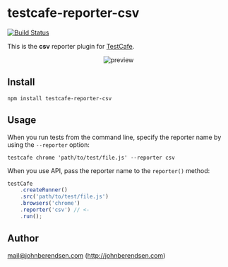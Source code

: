 # testcafe-reporter-csv
[![Build Status](https://travis-ci.org/JohnBerendsenQA/testcafe-reporter-csv.svg)](https://travis-ci.org/JohnBerendsenQA/testcafe-reporter-csv)

This is the **csv** reporter plugin for [TestCafe](http://devexpress.github.io/testcafe).

<p align="center">
    <img src="https://raw.github.com/JohnBerendsenQA/testcafe-reporter-csv/master/media/preview.png" alt="preview" />
</p>

## Install

```
npm install testcafe-reporter-csv
```

## Usage

When you run tests from the command line, specify the reporter name by using the `--reporter` option:

```
testcafe chrome 'path/to/test/file.js' --reporter csv
```


When you use API, pass the reporter name to the `reporter()` method:

```js
testCafe
    .createRunner()
    .src('path/to/test/file.js')
    .browsers('chrome')
    .reporter('csv') // <-
    .run();
```

## Author
mail@johnberendsen.com (http://johnberendsen.com)
